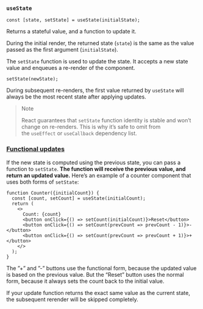 ### `useState`

```
const [state, setState] = useState(initialState);
```

Returns a stateful value, and a function to update it.

During the initial render, the returned state (`state`) is the same as the value passed as the first argument (`initialState`).

The `setState` function is used to update the state. It accepts a new state value and enqueues a re-render of the component.

```
setState(newState);
```

During subsequent re-renders, the first value returned by `useState` will always be the most recent state after applying updates.

> Note
> 
> React guarantees that `setState` function identity is stable and won’t change on re-renders. This is why it’s safe to omit from the `useEffect` or `useCallback` dependency list.



### [Functional updates](https://reactjs.org/docs/hooks-reference.html#functional-updates)

If the new state is computed using the previous state, you can pass a function to `setState`. **The function will receive the previous value, and return an updated value.** Here’s an example of a counter component that uses both forms of `setState`:

```
function Counter({initialCount}) {
  const [count, setCount] = useState(initialCount);
  return (
    <>
      Count: {count}
      <button onClick={() => setCount(initialCount)}>Reset</button>
      <button onClick={() => setCount(prevCount => prevCount - 1)}>-</button>
      <button onClick={() => setCount(prevCount => prevCount + 1)}>+</button>
    </>
  );
}
```

The ”+” and ”-” buttons use the functional form, because the updated value is based on the previous value. But the “Reset” button uses the normal form, because it always sets the count back to the initial value.

If your update function returns the exact same value as the current state, the subsequent rerender will be skipped completely.
